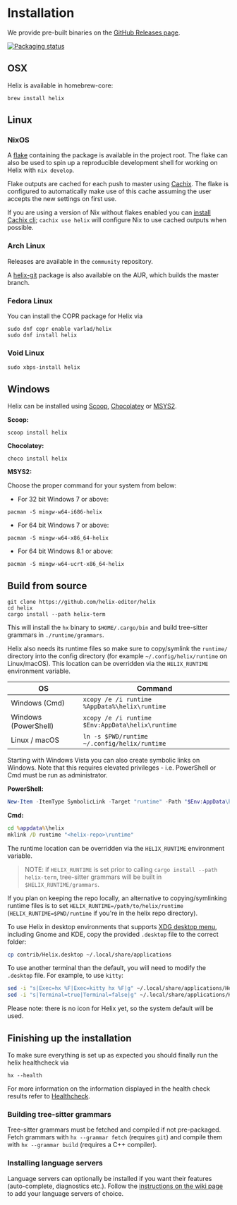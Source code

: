 # Installation

We provide pre-built binaries on the [GitHub Releases page](https://github.com/helix-editor/helix/releases).

[![Packaging status](https://repology.org/badge/vertical-allrepos/helix.svg)](https://repology.org/project/helix/versions)

## OSX

Helix is available in homebrew-core:

```
brew install helix
```

## Linux

### NixOS

A [flake](https://nixos.wiki/wiki/Flakes) containing the package is available in
the project root. The flake can also be used to spin up a reproducible development
shell for working on Helix with `nix develop`.

Flake outputs are cached for each push to master using
[Cachix](https://www.cachix.org/). The flake is configured to
automatically make use of this cache assuming the user accepts
the new settings on first use.

If you are using a version of Nix without flakes enabled you can
[install Cachix cli](https://docs.cachix.org/installation); `cachix use helix` will
configure Nix to use cached outputs when possible.

### Arch Linux

Releases are available in the `community` repository.

A [helix-git](https://aur.archlinux.org/packages/helix-git/) package is also available on the AUR, which builds the master branch.

### Fedora Linux

You can install the COPR package for Helix via

```
sudo dnf copr enable varlad/helix
sudo dnf install helix
```

### Void Linux

```
sudo xbps-install helix
```

## Windows

Helix can be installed using [Scoop](https://scoop.sh/), [Chocolatey](https://chocolatey.org/)
or [MSYS2](https://msys2.org/).

**Scoop:**

```
scoop install helix
```

**Chocolatey:**

```
choco install helix
```

**MSYS2:**

Choose the proper command for your system from below:

  - For 32 bit Windows 7 or above:

```
pacman -S mingw-w64-i686-helix
```

  - For 64 bit Windows 7 or above:

```
pacman -S mingw-w64-x86_64-helix
```

  - For 64 bit Windows 8.1 or above:

```
pacman -S mingw-w64-ucrt-x86_64-helix
```

## Build from source

```
git clone https://github.com/helix-editor/helix
cd helix
cargo install --path helix-term
```

This will install the `hx` binary to `$HOME/.cargo/bin` and build tree-sitter grammars in `./runtime/grammars`.

Helix also needs its runtime files so make sure to copy/symlink the `runtime/` directory into the
config directory (for example `~/.config/helix/runtime` on Linux/macOS). This location can be overridden
via the `HELIX_RUNTIME` environment variable.

| OS                   | Command                                          |
| -------------------- | ------------------------------------------------ |
| Windows (Cmd)        | `xcopy /e /i runtime %AppData%\helix\runtime`    |
| Windows (PowerShell) | `xcopy /e /i runtime $Env:AppData\helix\runtime` |
| Linux / macOS        | `ln -s $PWD/runtime ~/.config/helix/runtime`     |

Starting with Windows Vista you can also create symbolic links on Windows. Note that this requires
elevated privileges - i.e. PowerShell or Cmd must be run as administrator.

**PowerShell:**

```powershell
New-Item -ItemType SymbolicLink -Target "runtime" -Path "$Env:AppData\helix\runtime"
```

**Cmd:**

```cmd
cd %appdata%\helix
mklink /D runtime "<helix-repo>\runtime"
```

The runtime location can be overridden via the `HELIX_RUNTIME` environment variable.

> NOTE: if `HELIX_RUNTIME` is set prior to calling `cargo install --path helix-term`,
> tree-sitter grammars will be built in `$HELIX_RUNTIME/grammars`.

If you plan on keeping the repo locally, an alternative to copying/symlinking
runtime files is to set `HELIX_RUNTIME=/path/to/helix/runtime`
(`HELIX_RUNTIME=$PWD/runtime` if you're in the helix repo directory).

To use Helix in desktop environments that supports [XDG desktop menu](https://specifications.freedesktop.org/menu-spec/menu-spec-latest.html), including Gnome and KDE, copy the provided `.desktop` file to the correct folder:

```bash
cp contrib/Helix.desktop ~/.local/share/applications
```

To use another terminal than the default, you will need to modify the `.desktop` file. For example, to use `kitty`:

```bash
sed -i "s|Exec=hx %F|Exec=kitty hx %F|g" ~/.local/share/applications/Helix.desktop
sed -i "s|Terminal=true|Terminal=false|g" ~/.local/share/applications/Helix.desktop
```

Please note: there is no icon for Helix yet, so the system default will be used.

## Finishing up the installation

To make sure everything is set up as expected you should finally run the helix healthcheck via

```
hx --health
```

For more information on the information displayed in the health check results refer to [Healthcheck](https://github.com/helix-editor/helix/wiki/Healthcheck).

### Building tree-sitter grammars

Tree-sitter grammars must be fetched and compiled if not pre-packaged.
Fetch grammars with `hx --grammar fetch` (requires `git`) and compile them
with `hx --grammar build` (requires a C++ compiler).

### Installing language servers

Language servers can optionally be installed if you want their features (auto-complete, diagnostics etc.).
Follow the [instructions on the wiki page](https://github.com/helix-editor/helix/wiki/How-to-install-the-default-language-servers) to add your language servers of choice.
